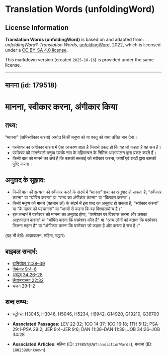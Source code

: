 # Translation Words (unfoldingWord)

## License Information

**Translation Words (unfoldingWord)** is based on and adapted from: _unfoldingWord® Translation Words_, [unfoldingWord](https://unfoldingword.org/utw), 2022, which is licensed under a [CC BY-SA 4.0 license](https://creativecommons.org/licenses/by-sa/4.0/legalcode.en).

This markdown version (created `2025-10-16`) is provided under the same license.



--------------------------------

## मानना (id: 179518)

मानना, स्वीकार करना, अंगीकार किया
=================================

तथ्य:
-----

“मानना” (अभिस्वीकार करना) अर्थात किसी मनुष्य को या वस्तु को यथा उचित मान देना।

* परमेश्वर का अंगीकार करना में ऐसा आचरण आता है जिससे प्रकट हो कि वह जो कहता है वह सच है।
* परमेश्वर को माननेवाले मनुष्य उसके नाम के महिमान्वन के निमित्त आज्ञापालन द्वारा प्रकट करते हैं।
* किसी बात को मानने का अर्थ है कि उसकी सच्चाई को स्वीकार करना, कार्यों एवं शब्दों द्वारा उसकी पुष्टि करना।

अनुवाद के सुझाव:
----------------

* किसी बात की सत्यता को स्वीकार करने के संदर्भ में “मानना” शब्द का अनुवाद हो सकता है, “स्वीकार करना” या “घोषित करना” या “सत्य का अंगीकार करना” या “विश्वास करना”।
* किसी मनुष्य को मानने (पहचान लो) के संदर्भ में इस शब्द का अनुवाद हो सकता है, “स्वीकार करना” या “के महत्व को पहचानना” या “अन्यों से कहना कि वह विश्वासयोग्य है।”
* इस सन्दर्भ में परमेश्वर को मानना का अनुवाद होगा, "परमेश्वर पर विश्वास करना और उसका आज्ञापालन करना" या "घोषित करना कि परमेश्वर कौन है" या "अन्य लोगों को बताना कि परमेश्वर कितना महान है" या "अंगीकार करना कि परमेश्वर जो कहता है और करता है सच है।"

(यह भी देखें: आज्ञापालन, महिमा, उद्धार)

बाइबल सन्दर्भ:
--------------

* [दानिय्येल 11:38–39](https://ref.ly/Dan11:38-Dan11:39)
* [यिर्मयाह 9:4–6](https://ref.ly/Jer9:4-Jer9:6)
* [अय्यूब 34:26–28](https://ref.ly/Job34:26-Job34:28)
* [लैव्यव्यवस्था 22:32](https://ref.ly/Lev22:32)
* भजन 29:1–2

शब्द तथ्य:
----------

* स्ट्रोंग्स: H3045, H3046, H5046, H5234, H6942, G14920, G19210, G36700

* **Associated Passages:** LEV 22:32; 1CO 14:37; 1CO 16:18; 1TH 5:12; PSA 29:1–PSA 29:2; JER 9:4–JER 9:6; DAN 11:38–DAN 11:39; JOB 34:26–JOB 34:28
* **Associated Articles:** महिमा (ID: `179857@UWTranslationWords`); बचाना (ID: `180259@Unknown`)

